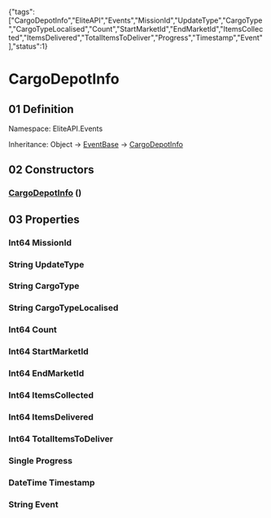 {"tags":["CargoDepotInfo","EliteAPI","Events","MissionId","UpdateType","CargoType","CargoTypeLocalised","Count","StartMarketId","EndMarketId","ItemsCollected","ItemsDelivered","TotalItemsToDeliver","Progress","Timestamp","Event"],"status":1}

# CargoDepotInfo

## 01 Definition

Namespace: <span class='code'>EliteAPI.Events</span>

Inheritance: <span class='code'>Object</span> → <span class='code'>[EventBase](../../EliteAPI/Events/EventBase.html)</span> → <span class='code'>[CargoDepotInfo](../../EliteAPI/Events/CargoDepotInfo.html)</span>

## 02 Constructors

### <span class='code'>[CargoDepotInfo](../../EliteAPI/Events/CargoDepotInfo.html)</span> ()

## 03 Properties

### <span class='code'>Int64</span> MissionId

### <span class='code'>String</span> UpdateType

### <span class='code'>String</span> CargoType

### <span class='code'>String</span> CargoTypeLocalised

### <span class='code'>Int64</span> Count

### <span class='code'>Int64</span> StartMarketId

### <span class='code'>Int64</span> EndMarketId

### <span class='code'>Int64</span> ItemsCollected

### <span class='code'>Int64</span> ItemsDelivered

### <span class='code'>Int64</span> TotalItemsToDeliver

### <span class='code'>Single</span> Progress

### <span class='code'>DateTime</span> Timestamp

### <span class='code'>String</span> Event

